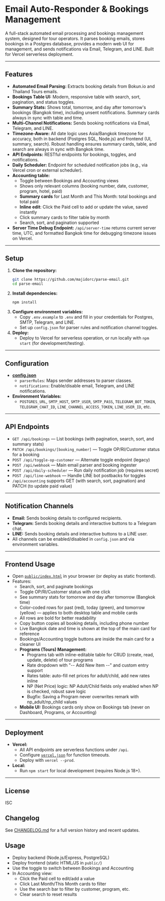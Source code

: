# Email Auto-Responder & Bookings Management

A full-stack automated email processing and bookings management system, designed for tour operators. It parses booking emails, stores bookings in a Postgres database, provides a modern web UI for management, and sends notifications via Email, Telegram, and LINE. Built for Vercel serverless deployment.

---

## Features
- **Automated Email Parsing:** Extracts booking details from Bokun.io and Thailand Tours emails.
- **Bookings Table UI:** Modern, responsive table with search, sort, pagination, and status toggles.
- **Summary Stats:** Shows total, tomorrow, and day after tomorrow's bookings (Bangkok time), including unsent notifications. Summary cards always in sync with table and time.
- **Multi-Channel Notifications:** Sends booking notifications via Email, Telegram, and LINE.
- **Timezone-Aware:** All date logic uses Asia/Bangkok timezone for accuracy, both in backend (Postgres SQL, Node.js) and frontend (UI, summary, search). Robust handling ensures summary cards, table, and search are always in sync with Bangkok time.
- **API Endpoints:** RESTful endpoints for bookings, toggles, and notifications.
- **Daily Scheduler:** Endpoint for scheduled notification jobs (e.g., via Vercel cron or external scheduler).
- **Accounting table:**
  - Toggle between Bookings and Accounting views
  - Shows only relevant columns (booking number, date, customer, program, hotel, paid)
  - **Summary cards** for Last Month and This Month: total bookings and total paid
  - **Inline edit**: Click the Paid cell to add or update the value, saved instantly
  - Click summary cards to filter table by month
  - Search, sort, and pagination supported
- **Server Time Debug Endpoint:** `/api/server-time` returns current server time, UTC, and formatted Bangkok time for debugging timezone issues on Vercel.

---

## Setup
1. **Clone the repository:**
   ```sh
   git clone https://github.com/majidorc/parse-email.git
   cd parse-email
   ```
2. **Install dependencies:**
   ```sh
   npm install
   ```
3. **Configure environment variables:**
   - Copy `.env.example` to `.env` and fill in your credentials for Postgres, SMTP, Telegram, and LINE.
   - Set up `config.json` for parser rules and notification channel toggles.
4. **Deploy:**
   - Deploy to Vercel for serverless operation, or run locally with `npm start` (for development/testing).

---

## Configuration
- **[config.json](./config.json)**
  - `parserRules`: Maps sender addresses to parser classes.
  - `notifications`: Enable/disable email, Telegram, and LINE notifications.
- **Environment Variables:**
  - `POSTGRES_URL`, `SMTP_HOST`, `SMTP_USER`, `SMTP_PASS`, `TELEGRAM_BOT_TOKEN`, `TELEGRAM_CHAT_ID`, `LINE_CHANNEL_ACCESS_TOKEN`, `LINE_USER_ID`, etc.

---

## API Endpoints
- `GET /api/bookings` — List bookings (with pagination, search, sort, and summary stats)
- `PATCH /api/bookings/[booking_number]` — Toggle OP/RI/Customer status for a booking
- `POST /api/toggle-op-customer` — Alternate toggle endpoint (legacy)
- `POST /api/webhook` — Main email parser and booking ingester
- `POST /api/daily-scheduler` — Run daily notification job (requires secret)
- `POST /api/line-webhook` — Handle LINE bot postbacks for toggles
- `/api/accounting` supports GET (with search, sort, pagination) and PATCH (to update paid value)

---

## Notification Channels
- **Email:** Sends booking details to configured recipients.
- **Telegram:** Sends booking details and interactive buttons to a Telegram chat.
- **LINE:** Sends booking details and interactive buttons to a LINE user.
- All channels can be enabled/disabled in `config.json` and via environment variables.

---

## Frontend Usage
- Open [`public/index.html`](./public/index.html) in your browser (or deploy as static frontend).
- Features:
  - Search, sort, and paginate bookings
  - Toggle OP/RI/Customer status with one click
  - See summary stats for tomorrow and day after tomorrow (Bangkok time)
  - Color-coded rows for past (red), today (green), and tomorrow (yellow) — applies to both desktop table and mobile cards
  - All rows are bold for better readability
  - Copy button copies all booking details, including phone number
  - Live Bangkok date and time is shown at the top of the main card for reference
  - Bookings/Accounting toggle buttons are inside the main card for a cleaner UI
  - **Programs (Tours) Management:**
    - Programs tab with inline-editable table for CRUD (create, read, update, delete) of tour programs
    - Rate dropdown with "-- Add New Item --" and custom entry support
    - Rates table: auto-fill net prices for adult/child, add new rates inline
    - NP (Net Price) logic: NP Adult/Child fields only enabled when NP is checked, robust save logic
    - Bugfix: Saving a Program never overwrites remark with np_adult/np_child values
  - **Mobile UI:** Bookings cards only show on Bookings tab (never on Dashboard, Programs, or Accounting)

---

## Deployment
- **Vercel:**
  - All API endpoints are serverless functions under `/api`.
  - Configure [`vercel.json`](./vercel.json) for function timeouts.
  - Deploy with `vercel --prod`.
- **Local:**
  - Run `npm start` for local development (requires Node.js 18+).

---

## License
ISC 

## Changelog

See [CHANGELOG.md](./CHANGELOG.md) for a full version history and recent updates. 

## Usage
- Deploy backend (Node.js/Express, PostgreSQL)
- Deploy frontend (static HTML/JS in `public/`)
- Use the toggle to switch between Bookings and Accounting
- In Accounting view:
  - Click the Paid cell to edit/add a value
  - Click Last Month/This Month cards to filter
  - Use the search bar to filter by customer, program, etc.
  - Clear search to reset results 